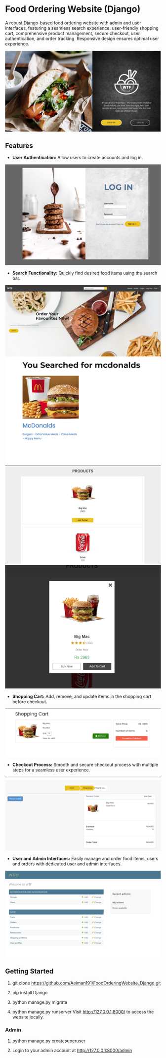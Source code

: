 # Food Ordering Website (Django)

A robust Django-based food ordering website with admin and user interfaces, featuring a seamless search experience, user-friendly shopping cart, comprehensive product management, secure checkout, user authentication, and order tracking. Responsive design ensures optimal user experience.

![Screenshot 6](screenshots/startup.png)

## Features

- **User Authentication:** Allow users to create accounts and log in.

![Screenshot 7](screenshots/login.png)

- **Search Functionality:** Quickly find desired food items using the search bar.

![Screenshot 2](screenshots/home1.png)
![Screenshot 3](screenshots/search.png)
![Screenshot 7](screenshots/products.png)
![Screenshot 8](screenshots/product2.png)

- **Shopping Cart:** Add, remove, and update items in the shopping cart before checkout.

![Screenshot 4](screenshots/cart.png)

- **Checkout Process:** Smooth and secure checkout process with multiple steps for a seamless user experience.

![Screenshot 5](screenshots/checkout.png)

- **User and Admin Interfaces:** Easily manage and order food items, users and orders with dedicated user and admin interfaces.

![Screenshot 1](screenshots/backend1.png)

## Getting Started

1. git clone https://github.com/Aeiman191/FoodOrderingWebsite_Django.git

2. pip install Django

3. python manage.py migrate

4. python manage.py runserver
   Visit http://127.0.0.1:8000/ to access the website locally.

### Admin

1. python manage.py createsuperuser

2. Login to your admin account at http://127.0.0.1:8000/admin
